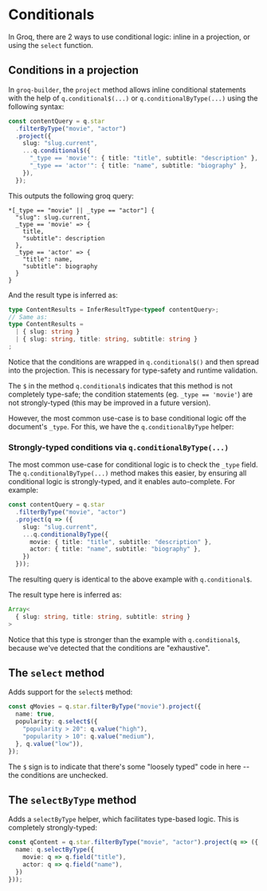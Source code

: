 # Conditionals

In Groq, there are 2 ways to use conditional logic: inline in a projection, or using the `select` function.

## Conditions in a projection

In `groq-builder`, the `project` method allows inline conditional statements with the help of `q.conditional$(...)` or `q.conditionalByType(...)` using the following syntax:

```ts
const contentQuery = q.star
  .filterByType("movie", "actor")
  .project({
    slug: "slug.current",
    ...q.conditional$({
      "_type == 'movie'": { title: "title", subtitle: "description" },
      "_type == 'actor'": { title: "name", subtitle: "biography" },
    }),
  });
```

This outputs the following groq query:
```groq
*[_type == "movie" || _type == "actor"] {
  "slug": slug.current,
  _type == 'movie' => {
    title,
    "subtitle": description
  },
  _type == 'actor' => {
    "title": name,
    "subtitle": biography
  }
}
```

And the result type is inferred as:
```ts
type ContentResults = InferResultType<typeof contentQuery>;
// Same as:
type ContentResults = 
  | { slug: string }
  | { slug: string, title: string, subtitle: string }
;
```

Notice that the conditions are wrapped in `q.conditional$()` and then spread into the projection.  This is necessary for type-safety and runtime validation.

The `$` in the method `q.conditional$` indicates that this method is not completely type-safe; the condition statements (eg. `_type == 'movie'`) are not strongly-typed (this may be improved in a future version).

However, the most common use-case is to base conditional logic off the document's `_type`.  For this, we have the `q.conditionalByType` helper:

### Strongly-typed conditions via `q.conditionalByType(...)`

The most common use-case for conditional logic is to check the `_type` field. 
The `q.conditionalByType(...)` method makes this easier, by ensuring all conditional logic is strongly-typed, and it enables auto-complete.  For example:

```ts
const contentQuery = q.star
  .filterByType("movie", "actor")
  .project(q => ({
    slug: "slug.current",
    ...q.conditionalByType({
      movie: { title: "title", subtitle: "description" },
      actor: { title: "name", subtitle: "biography" },
    })
  }));
```

The resulting query is identical to the above example with `q.conditional$`.

The result type here is inferred as: 
```ts
Array<
  { slug: string, title: string, subtitle: string }
>
```

Notice that this type is stronger than the example with `q.conditional$`, because we've detected that the conditions are "exhaustive". 

## The `select` method

Adds support for the `select$` method:
```ts
const qMovies = q.star.filterByType("movie").project({
  name: true,
  popularity: q.select$({
    "popularity > 20": q.value("high"),
    "popularity > 10": q.value("medium"),
  }, q.value("low")),
});
```

The `$` sign is to indicate that there's some "loosely typed" code in here -- the conditions are unchecked.

## The `selectByType` method

Adds a `selectByType` helper, which facilitates type-based logic.  This is completely strongly-typed:
```ts
const qContent = q.star.filterByType("movie", "actor").project(q => ({
  name: q.selectByType({
    movie: q => q.field("title"),
    actor: q => q.field("name"),
  })
}));
```


